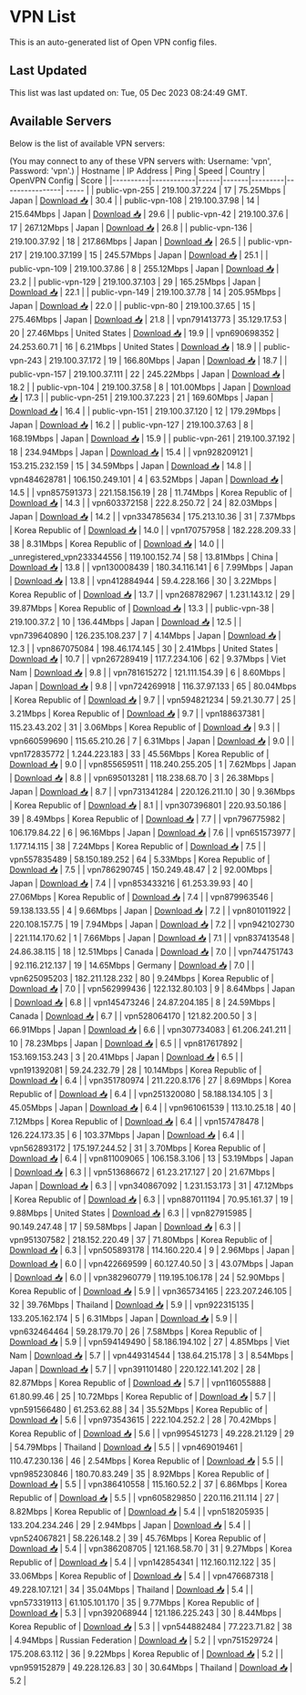 # VPN List

This is an auto-generated list of Open VPN config files.

## Last Updated

This list was last updated on: Tue, 05 Dec 2023 08:24:49 GMT.

## Available Servers

Below is the list of available VPN servers:

(You may connect to any of these VPN servers with: Username: 'vpn', Password: 'vpn'.)
| Hostname | IP Address | Ping | Speed | Country | OpenVPN Config | Score |
|----------|------------|------|-------|---------|----------------| ----- |
| public-vpn-255 | 219.100.37.224 | 17 | 75.25Mbps | Japan | [Download 📥](./configs/server_0_JP.ovpn) | 30.4 |
| public-vpn-108 | 219.100.37.98 | 14 | 215.64Mbps | Japan | [Download 📥](./configs/server_1_JP.ovpn) | 29.6 |
| public-vpn-42 | 219.100.37.6 | 17 | 267.12Mbps | Japan | [Download 📥](./configs/server_2_JP.ovpn) | 26.8 |
| public-vpn-136 | 219.100.37.92 | 18 | 217.86Mbps | Japan | [Download 📥](./configs/server_3_JP.ovpn) | 26.5 |
| public-vpn-217 | 219.100.37.199 | 15 | 245.57Mbps | Japan | [Download 📥](./configs/server_4_JP.ovpn) | 25.1 |
| public-vpn-109 | 219.100.37.86 | 8 | 255.12Mbps | Japan | [Download 📥](./configs/server_5_JP.ovpn) | 23.2 |
| public-vpn-129 | 219.100.37.103 | 29 | 165.25Mbps | Japan | [Download 📥](./configs/server_6_JP.ovpn) | 22.1 |
| public-vpn-149 | 219.100.37.78 | 14 | 205.95Mbps | Japan | [Download 📥](./configs/server_7_JP.ovpn) | 22.0 |
| public-vpn-80 | 219.100.37.65 | 15 | 275.46Mbps | Japan | [Download 📥](./configs/server_8_JP.ovpn) | 21.8 |
| vpn791413773 | 35.129.17.53 | 20 | 27.46Mbps | United States | [Download 📥](./configs/server_9_US.ovpn) | 19.9 |
| vpn690698352 | 24.253.60.71 | 16 | 6.21Mbps | United States | [Download 📥](./configs/server_10_US.ovpn) | 18.9 |
| public-vpn-243 | 219.100.37.172 | 19 | 166.80Mbps | Japan | [Download 📥](./configs/server_11_JP.ovpn) | 18.7 |
| public-vpn-157 | 219.100.37.111 | 22 | 245.22Mbps | Japan | [Download 📥](./configs/server_12_JP.ovpn) | 18.2 |
| public-vpn-104 | 219.100.37.58 | 8 | 101.00Mbps | Japan | [Download 📥](./configs/server_13_JP.ovpn) | 17.3 |
| public-vpn-251 | 219.100.37.223 | 21 | 169.60Mbps | Japan | [Download 📥](./configs/server_14_JP.ovpn) | 16.4 |
| public-vpn-151 | 219.100.37.120 | 12 | 179.29Mbps | Japan | [Download 📥](./configs/server_15_JP.ovpn) | 16.2 |
| public-vpn-127 | 219.100.37.63 | 8 | 168.19Mbps | Japan | [Download 📥](./configs/server_16_JP.ovpn) | 15.9 |
| public-vpn-261 | 219.100.37.192 | 18 | 234.94Mbps | Japan | [Download 📥](./configs/server_17_JP.ovpn) | 15.4 |
| vpn928209121 | 153.215.232.159 | 15 | 34.59Mbps | Japan | [Download 📥](./configs/server_18_JP.ovpn) | 14.8 |
| vpn484628781 | 106.150.249.101 | 4 | 63.52Mbps | Japan | [Download 📥](./configs/server_19_JP.ovpn) | 14.5 |
| vpn857591373 | 221.158.156.19 | 28 | 11.74Mbps | Korea Republic of | [Download 📥](./configs/server_20_KR.ovpn) | 14.3 |
| vpn603372158 | 222.8.250.72 | 24 | 82.03Mbps | Japan | [Download 📥](./configs/server_21_JP.ovpn) | 14.2 |
| vpn334785634 | 175.213.10.36 | 31 | 7.37Mbps | Korea Republic of | [Download 📥](./configs/server_22_KR.ovpn) | 14.0 |
| vpn170757958 | 182.228.209.33 | 38 | 8.31Mbps | Korea Republic of | [Download 📥](./configs/server_23_KR.ovpn) | 14.0 |
| _unregistered_vpn233344556 | 119.100.152.74 | 58 | 13.81Mbps | China | [Download 📥](./configs/server_24_CN.ovpn) | 13.8 |
| vpn130008439 | 180.34.116.141 | 6 | 7.99Mbps | Japan | [Download 📥](./configs/server_25_JP.ovpn) | 13.8 |
| vpn412884944 | 59.4.228.166 | 30 | 3.22Mbps | Korea Republic of | [Download 📥](./configs/server_26_KR.ovpn) | 13.7 |
| vpn268782967 | 1.231.143.12 | 29 | 39.87Mbps | Korea Republic of | [Download 📥](./configs/server_27_KR.ovpn) | 13.3 |
| public-vpn-38 | 219.100.37.2 | 10 | 136.44Mbps | Japan | [Download 📥](./configs/server_28_JP.ovpn) | 12.5 |
| vpn739640890 | 126.235.108.237 | 7 | 4.14Mbps | Japan | [Download 📥](./configs/server_29_JP.ovpn) | 12.3 |
| vpn867075084 | 198.46.174.145 | 30 | 2.41Mbps | United States | [Download 📥](./configs/server_30_US.ovpn) | 10.7 |
| vpn267289419 | 117.7.234.106 | 62 | 9.37Mbps | Viet Nam | [Download 📥](./configs/server_31_VN.ovpn) | 9.8 |
| vpn781615272 | 121.111.154.39 | 6 | 8.60Mbps | Japan | [Download 📥](./configs/server_32_JP.ovpn) | 9.8 |
| vpn724269918 | 116.37.97.133 | 65 | 80.04Mbps | Korea Republic of | [Download 📥](./configs/server_33_KR.ovpn) | 9.7 |
| vpn594821234 | 59.21.30.77 | 25 | 3.21Mbps | Korea Republic of | [Download 📥](./configs/server_34_KR.ovpn) | 9.7 |
| vpn188637381 | 115.23.43.202 | 31 | 3.06Mbps | Korea Republic of | [Download 📥](./configs/server_35_KR.ovpn) | 9.3 |
| vpn660599690 | 115.65.210.26 | 7 | 6.31Mbps | Japan | [Download 📥](./configs/server_36_JP.ovpn) | 9.0 |
| vpn172835772 | 1.244.223.183 | 33 | 45.56Mbps | Korea Republic of | [Download 📥](./configs/server_37_KR.ovpn) | 9.0 |
| vpn855659511 | 118.240.255.205 | 1 | 7.62Mbps | Japan | [Download 📥](./configs/server_38_JP.ovpn) | 8.8 |
| vpn695013281 | 118.238.68.70 | 3 | 26.38Mbps | Japan | [Download 📥](./configs/server_39_JP.ovpn) | 8.7 |
| vpn731341284 | 220.126.211.10 | 30 | 9.36Mbps | Korea Republic of | [Download 📥](./configs/server_40_KR.ovpn) | 8.1 |
| vpn307396801 | 220.93.50.186 | 39 | 8.49Mbps | Korea Republic of | [Download 📥](./configs/server_41_KR.ovpn) | 7.7 |
| vpn796775982 | 106.179.84.22 | 6 | 96.16Mbps | Japan | [Download 📥](./configs/server_42_JP.ovpn) | 7.6 |
| vpn651573977 | 1.177.14.115 | 38 | 7.24Mbps | Korea Republic of | [Download 📥](./configs/server_43_KR.ovpn) | 7.5 |
| vpn557835489 | 58.150.189.252 | 64 | 5.33Mbps | Korea Republic of | [Download 📥](./configs/server_44_KR.ovpn) | 7.5 |
| vpn786290745 | 150.249.48.47 | 2 | 92.00Mbps | Japan | [Download 📥](./configs/server_45_JP.ovpn) | 7.4 |
| vpn853433216 | 61.253.39.93 | 40 | 27.06Mbps | Korea Republic of | [Download 📥](./configs/server_46_KR.ovpn) | 7.4 |
| vpn879963546 | 59.138.133.55 | 4 | 9.66Mbps | Japan | [Download 📥](./configs/server_47_JP.ovpn) | 7.2 |
| vpn801011922 | 220.108.157.75 | 19 | 7.94Mbps | Japan | [Download 📥](./configs/server_48_JP.ovpn) | 7.2 |
| vpn942102730 | 221.114.170.62 | 1 | 7.66Mbps | Japan | [Download 📥](./configs/server_49_JP.ovpn) | 7.1 |
| vpn837413548 | 24.86.38.115 | 18 | 12.51Mbps | Canada | [Download 📥](./configs/server_50_CA.ovpn) | 7.0 |
| vpn744751743 | 92.116.212.137 | 19 | 14.65Mbps | Germany | [Download 📥](./configs/server_51_DE.ovpn) | 7.0 |
| vpn625095203 | 182.211.128.232 | 80 | 9.24Mbps | Korea Republic of | [Download 📥](./configs/server_52_KR.ovpn) | 7.0 |
| vpn562999436 | 122.132.80.103 | 9 | 8.64Mbps | Japan | [Download 📥](./configs/server_53_JP.ovpn) | 6.8 |
| vpn145473246 | 24.87.204.185 | 8 | 24.59Mbps | Canada | [Download 📥](./configs/server_54_CA.ovpn) | 6.7 |
| vpn528064170 | 121.82.200.50 | 3 | 66.91Mbps | Japan | [Download 📥](./configs/server_55_JP.ovpn) | 6.6 |
| vpn307734083 | 61.206.241.211 | 10 | 78.23Mbps | Japan | [Download 📥](./configs/server_56_JP.ovpn) | 6.5 |
| vpn817617892 | 153.169.153.243 | 3 | 20.41Mbps | Japan | [Download 📥](./configs/server_57_JP.ovpn) | 6.5 |
| vpn191392081 | 59.24.232.79 | 28 | 10.14Mbps | Korea Republic of | [Download 📥](./configs/server_58_KR.ovpn) | 6.4 |
| vpn351780974 | 211.220.8.176 | 27 | 8.69Mbps | Korea Republic of | [Download 📥](./configs/server_59_KR.ovpn) | 6.4 |
| vpn251320080 | 58.188.134.105 | 3 | 45.05Mbps | Japan | [Download 📥](./configs/server_60_JP.ovpn) | 6.4 |
| vpn961061539 | 113.10.25.18 | 40 | 7.12Mbps | Korea Republic of | [Download 📥](./configs/server_61_KR.ovpn) | 6.4 |
| vpn157478478 | 126.224.173.35 | 6 | 103.37Mbps | Japan | [Download 📥](./configs/server_62_JP.ovpn) | 6.4 |
| vpn562893172 | 175.197.244.52 | 31 | 3.70Mbps | Korea Republic of | [Download 📥](./configs/server_63_KR.ovpn) | 6.4 |
| vpn811009065 | 106.158.3.106 | 13 | 53.19Mbps | Japan | [Download 📥](./configs/server_64_JP.ovpn) | 6.3 |
| vpn513686672 | 61.23.217.127 | 20 | 21.67Mbps | Japan | [Download 📥](./configs/server_65_JP.ovpn) | 6.3 |
| vpn340867092 | 1.231.153.173 | 31 | 47.12Mbps | Korea Republic of | [Download 📥](./configs/server_66_KR.ovpn) | 6.3 |
| vpn887011194 | 70.95.161.37 | 19 | 9.88Mbps | United States | [Download 📥](./configs/server_67_US.ovpn) | 6.3 |
| vpn827915985 | 90.149.247.48 | 17 | 59.58Mbps | Japan | [Download 📥](./configs/server_68_JP.ovpn) | 6.3 |
| vpn951307582 | 218.152.220.49 | 37 | 71.80Mbps | Korea Republic of | [Download 📥](./configs/server_69_KR.ovpn) | 6.3 |
| vpn505893178 | 114.160.220.4 | 9 | 2.96Mbps | Japan | [Download 📥](./configs/server_70_JP.ovpn) | 6.0 |
| vpn422669599 | 60.127.40.50 | 3 | 43.07Mbps | Japan | [Download 📥](./configs/server_71_JP.ovpn) | 6.0 |
| vpn382960779 | 119.195.106.178 | 24 | 52.90Mbps | Korea Republic of | [Download 📥](./configs/server_72_KR.ovpn) | 5.9 |
| vpn365734165 | 223.207.246.105 | 32 | 39.76Mbps | Thailand | [Download 📥](./configs/server_73_TH.ovpn) | 5.9 |
| vpn922315135 | 133.205.162.174 | 5 | 6.31Mbps | Japan | [Download 📥](./configs/server_74_JP.ovpn) | 5.9 |
| vpn632464464 | 59.28.179.70 | 26 | 7.58Mbps | Korea Republic of | [Download 📥](./configs/server_75_KR.ovpn) | 5.9 |
| vpn594149490 | 58.186.194.102 | 27 | 4.85Mbps | Viet Nam | [Download 📥](./configs/server_76_VN.ovpn) | 5.7 |
| vpn449314544 | 138.64.215.178 | 3 | 8.54Mbps | Japan | [Download 📥](./configs/server_77_JP.ovpn) | 5.7 |
| vpn391101480 | 220.122.141.202 | 28 | 82.87Mbps | Korea Republic of | [Download 📥](./configs/server_78_KR.ovpn) | 5.7 |
| vpn116055888 | 61.80.99.46 | 25 | 10.72Mbps | Korea Republic of | [Download 📥](./configs/server_79_KR.ovpn) | 5.7 |
| vpn591566480 | 61.253.62.88 | 34 | 35.52Mbps | Korea Republic of | [Download 📥](./configs/server_80_KR.ovpn) | 5.6 |
| vpn973543615 | 222.104.252.2 | 28 | 70.42Mbps | Korea Republic of | [Download 📥](./configs/server_81_KR.ovpn) | 5.6 |
| vpn995451273 | 49.228.21.129 | 29 | 54.79Mbps | Thailand | [Download 📥](./configs/server_82_TH.ovpn) | 5.5 |
| vpn469019461 | 110.47.230.136 | 46 | 2.54Mbps | Korea Republic of | [Download 📥](./configs/server_83_KR.ovpn) | 5.5 |
| vpn985230846 | 180.70.83.249 | 35 | 8.92Mbps | Korea Republic of | [Download 📥](./configs/server_84_KR.ovpn) | 5.5 |
| vpn386410558 | 115.160.52.2 | 37 | 6.86Mbps | Korea Republic of | [Download 📥](./configs/server_85_KR.ovpn) | 5.5 |
| vpn605829850 | 220.116.211.114 | 27 | 8.82Mbps | Korea Republic of | [Download 📥](./configs/server_86_KR.ovpn) | 5.4 |
| vpn518205935 | 133.204.234.246 | 29 | 2.94Mbps | Japan | [Download 📥](./configs/server_87_JP.ovpn) | 5.4 |
| vpn524067821 | 58.226.148.2 | 39 | 45.76Mbps | Korea Republic of | [Download 📥](./configs/server_88_KR.ovpn) | 5.4 |
| vpn386208705 | 121.168.58.70 | 31 | 9.27Mbps | Korea Republic of | [Download 📥](./configs/server_89_KR.ovpn) | 5.4 |
| vpn142854341 | 112.160.112.122 | 35 | 33.06Mbps | Korea Republic of | [Download 📥](./configs/server_90_KR.ovpn) | 5.4 |
| vpn476687318 | 49.228.107.121 | 34 | 35.04Mbps | Thailand | [Download 📥](./configs/server_91_TH.ovpn) | 5.4 |
| vpn573319113 | 61.105.101.170 | 35 | 9.77Mbps | Korea Republic of | [Download 📥](./configs/server_92_KR.ovpn) | 5.3 |
| vpn392068944 | 121.186.225.243 | 30 | 8.44Mbps | Korea Republic of | [Download 📥](./configs/server_93_KR.ovpn) | 5.3 |
| vpn544882484 | 77.223.71.82 | 38 | 4.94Mbps | Russian Federation | [Download 📥](./configs/server_94_RU.ovpn) | 5.2 |
| vpn751529724 | 175.208.63.112 | 36 | 9.22Mbps | Korea Republic of | [Download 📥](./configs/server_95_KR.ovpn) | 5.2 |
| vpn959152879 | 49.228.126.83 | 30 | 30.64Mbps | Thailand | [Download 📥](./configs/server_96_TH.ovpn) | 5.2 |
